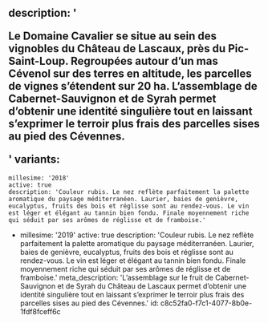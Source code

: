 description: '<p>Le Domaine Cavalier se situe au sein des vignobles du Château de Lascaux, près du Pic-Saint-Loup. Regroupées autour d’un mas Cévenol sur des terres en altitude, les parcelles de vignes s’étendent sur 20 ha. L’assemblage de Cabernet-Sauvignon et de Syrah permet d’obtenir une identité singulière tout en laissant s’exprimer le terroir plus frais des parcelles sises au pied des Cévennes.</p>'
variants:
  -
    millesime: '2018'
    active: true
    description: 'Couleur rubis. Le nez reflète parfaitement la palette aromatique du paysage méditerranéen. Laurier, baies de genièvre, eucalyptus, fruits des bois et réglisse sont au rendez-vous. Le vin est léger et élégant au tannin bien fondu. Finale moyennement riche qui séduit par ses arômes de réglisse et de framboise.'
  -
    millesime: '2019'
    active: true
    description: 'Couleur rubis. Le nez reflète parfaitement la palette aromatique du paysage méditerranéen. Laurier, baies de genièvre, eucalyptus, fruits des bois et réglisse sont au rendez-vous. Le vin est léger et élégant au tannin bien fondu. Finale moyennement riche qui séduit par ses arômes de réglisse et de framboise.'
meta_description: 'L’assemblage sur le fruit de Cabernet-Sauvignon et de Syrah du Château de Lascaux permet d’obtenir une identité singulière tout en laissant s’exprimer le terroir plus frais des parcelles sises au pied des Cévennes.'
id: c8c52fa0-f7c1-4077-8b0e-1fdf8fceff6c
